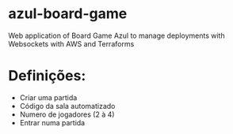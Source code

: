 # azul-board-game
Web application of Board Game Azul to manage deployments with Websockets with AWS and Terraforms

# Definições:
- Criar uma partida
 - Código da sala automatizado
 - Numero de jogadores (2 à 4)
- Entrar numa partida

